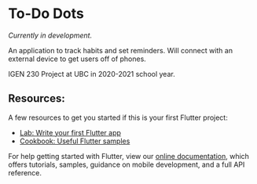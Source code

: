 # To-Do Dots

_Currently in development._

An application to track habits and set reminders. Will connect with an external device to get users off of phones. 

IGEN 230 Project at UBC in 2020-2021 school year.


## Resources:

A few resources to get you started if this is your first Flutter project:

- [Lab: Write your first Flutter app](https://flutter.dev/docs/get-started/codelab)
- [Cookbook: Useful Flutter samples](https://flutter.dev/docs/cookbook)

For help getting started with Flutter, view our
[online documentation](https://flutter.dev/docs), which offers tutorials,
samples, guidance on mobile development, and a full API reference.
